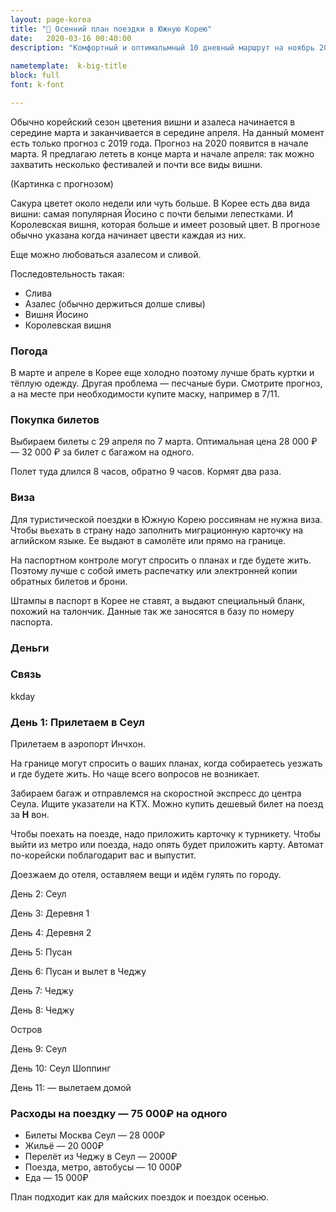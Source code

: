 ```yaml
---
layout: page-korea
title: "🍂 Осенний план поездки в Южную Корею"
date:   2020-03-16 00:40:00
description: "Комфортный и оптимальмный 10 дневный маршрут на ноябрь 2020"
 
nametemplate:  k-big-title
block: full
font: k-font

---
```


Обычно корейский сезон цветения вишни и азалеса начинается в середине марта и заканчивается в середине апреля. На данный момент есть только прогноз с 2019 года. Прогноз на 2020 появится в начале марта. Я предлагаю лететь в конце марта и начале апреля: так можно захватить несколько фестивалей и почти все виды вишни.

(Картинка с прогнозом)



Сакура цветет около недели или чуть больше. В Корее есть два вида вишни: самая популярная Йосино с почти белыми лепестками. И Королевская вишня, которая больше и имеет розовый цвет. В прогнозе обычно указана когда начинает цвести каждая из них.

Еще можно любоваться азалесом и сливой. 

Последовтельность такая:

- Слива
- Азалес (обычно держиться долше сливы)
- Вишня Йосино
- Королевская вишня
  

### Погода

В марте и апреле в Корее еще холодно поэтому  лучше брать куртки и тёплую одежду. Другая проблема — песчаные бури. Смотрите прогноз, а на месте при необходимости купите маску, например в 7/11.



### Покупка билетов 

Выбираем билеты с 29 апреля по 7 марта. Оптимальная цена 28 000 ₽ — 32 000 ₽ за билет с багажом на одного.

Полет туда длился 8 часов, обратно 9 часов. Кормят два раза.

### Виза

Для туристической поездки в Южную Корею россиянам не нужна виза. Чтобы вьехать в страну надо заполнить миграционную карточку на аглийском языке. Ее выдают в самолёте или прямо на границе. 

На паспортном контроле могут спросить о планах и где будете жить. Поэтому лучше с собой иметь распечатку или электронней копии обратных билетов и брони. 

Штампы в паспорт в Корее не ставят, а выдают специальный бланк, похожий на талончик. Данные так же заносятся в базу по номеру паспорта.

### Деньги



### Связь

kkday



### День 1: Прилетаем в Сеул

Прилетаем в аэропорт Инчхон.

На границе могут спросить о ваших планах, когда собираетесь уезжать и где будете жить. Но чаще всего вопросов не возникает.

Забираем багаж и отправлемся на скоростной экспресс до центра Сеула. Ищите указатели на KTX. 
Можно купить дешевый билет на поезд за **Н** вон.



Чтобы поехать на поезде, надо приложить карточку к турникету. Чтобы выйти из метро или поезда, надо опять будет приложить карту. Автомат по-корейски поблагодарит вас и выпустит.

Доезжаем до отеля, оставляем вещи и идём гулять по городу. 


День 2: Сеул

День 3: Деревня 1

День 4: Деревня 2

День 5: Пусан

День 6: Пусан и вылет в Чеджу

День 7: Чеджу

День 8: Чеджу

Остров 

День 9: Сеул

День 10: Сеул
Шоппинг

День 11: — вылетаем домой

### Расходы на поездку — 75 000₽ на одного

- Билеты Москва Сеул — 28 000₽
- Жильё — 20 000₽
- Перелёт из Чеджу в Сеул — 2000₽
- Поезда, метро, автобусы — 10 000₽
- Еда — 15 000₽





План подходит как для майских поездок и поездок осенью.